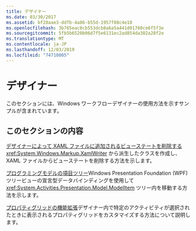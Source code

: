 ```yaml
---
title: デザイナー
ms.date: 03/30/2017
ms.assetid: bf28aae3-ddfb-4a86-b55d-1957f08c4e10
ms.openlocfilehash: 3b765eac8cb553dcb8a6a5a441d01760ce6f5f3e
ms.sourcegitcommit: 5fb5b6520b06d7f5e6131ec2ad854da302a28f2e
ms.translationtype: MT
ms.contentlocale: ja-JP
ms.lasthandoff: 12/03/2019
ms.locfileid: "74710805"
---
```

# <a name="designer"></a>デザイナー
このセクションには、Windows ワークフローデザイナーの使用方法を示すサンプルが含まれています。

## <a name="in-this-section"></a>このセクションの内容
 [デザイナーによって XAML ファイルに追加されるビューステートを削除する](removing-the-view-state-the-designer-adds-to-an-xaml-file.md)<xref:System.Windows.Markup.XamlWriter> から派生したクラスを作成し、XAML ファイルからビューステートを削除する方法を示します。

 [プログラミングモデルの項目ツリー](programming-model-item-tree.md)Windows Presentation Foundation (WPF) ツリービューの宣言型データバインディングを使用して <xref:System.Activities.Presentation.Model.ModelItem> ツリー内を移動する方法を示します。

 [プロパティグリッドの機能拡張](property-grid-extensibility.md)デザイナー内で特定のアクティビティが選択されたときに表示されるプロパティグリッドをカスタマイズする方法について説明します。

